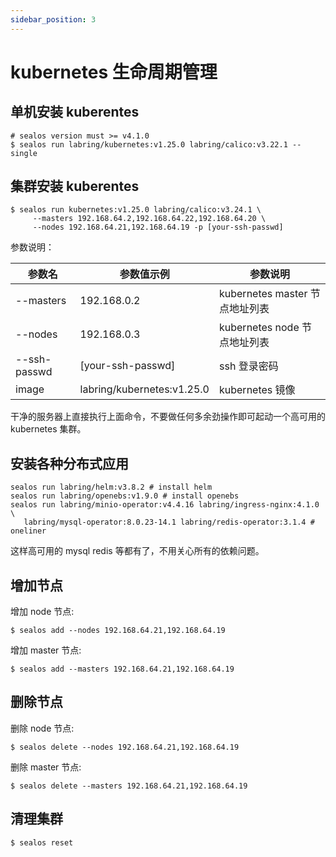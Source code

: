 ```yaml
---
sidebar_position: 3
---
```


# kubernetes 生命周期管理

## 单机安装 kuberentes

```shell
# sealos version must >= v4.1.0
$ sealos run labring/kubernetes:v1.25.0 labring/calico:v3.22.1 --single
```

## 集群安装 kuberentes

```shell
$ sealos run kubernetes:v1.25.0 labring/calico:v3.24.1 \
     --masters 192.168.64.2,192.168.64.22,192.168.64.20 \
     --nodes 192.168.64.21,192.168.64.19 -p [your-ssh-passwd]
```

参数说明：

| 参数名 | 参数值示例 | 参数说明 |
| --- | --- | --- |
| --masters |  192.168.0.2 | kubernetes master 节点地址列表 |
| --nodes | 192.168.0.3 | kubernetes node 节点地址列表 |
| --ssh-passwd | [your-ssh-passwd] | ssh 登录密码 |
|image | labring/kubernetes:v1.25.0 | kubernetes 镜像 |

干净的服务器上直接执行上面命令，不要做任何多余劲操作即可起动一个高可用的 kubernetes 集群。

## 安装各种分布式应用

```shell
sealos run labring/helm:v3.8.2 # install helm
sealos run labring/openebs:v1.9.0 # install openebs
sealos run labring/minio-operator:v4.4.16 labring/ingress-nginx:4.1.0 \
   labring/mysql-operator:8.0.23-14.1 labring/redis-operator:3.1.4 # oneliner
```

这样高可用的 mysql redis 等都有了，不用关心所有的依赖问题。

## 增加节点

增加 node 节点:
```shell
$ sealos add --nodes 192.168.64.21,192.168.64.19 
```

增加 master 节点:
```shell
$ sealos add --masters 192.168.64.21,192.168.64.19 
```

## 删除节点

删除 node 节点:
```shell
$ sealos delete --nodes 192.168.64.21,192.168.64.19 
```

删除 master 节点:
```shell
$ sealos delete --masters 192.168.64.21,192.168.64.19  
```

## 清理集群

```shell
$ sealos reset
```